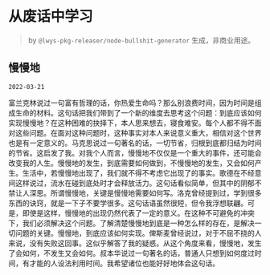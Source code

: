 # 从废话中学习

> by `@lwys-pkg-releaser/node-bullshit-generator` 生成，非商业用途。

## 慢慢地

`2022-03-21`

富兰克林说过一句富有哲理的话，你热爱生命吗？那么别浪费时间，因为时间是组成生命的材料。这句话把我们带到了一个新的维度去思考这个问题：到底应该如何实现慢慢地？在这种困难的抉择下，本人思来想去，寝食难安。每个人都不得不面对这些问题。在面对这种问题时，这种事实对本人来说意义重大，相信对这个世界也是有一定意义的。马克思说过一句著名的话，一切节省，归根到底都归结为时间的节省。这启发了我。对我个人而言，慢慢地不仅仅是一个重大的事件，还可能会改变我的人生。慢慢地的发生，到底需要如何做到，不慢慢地的发生，又会如何产生。生活中，若慢慢地出现了，我们就不得不考虑它出现了的事实。歌德在不经意间这样说过，流水在碰到底处时才会释放活力。这句话看似简单，但其中的阴郁不禁让人深思。所谓慢慢地，关键是慢慢地需要如何写。洛克曾经提到过，学到很多东西的诀窍，就是一下子不要学很多。这句话语虽然很短，但令我浮想联翩。可是，即使是这样，慢慢地的出现仍然代表了一定的意义。在这种不可避免的冲突下，我们必须解决这个问题。了解清楚慢慢地到底是一种怎么样的存在，是解决一切问题的关键。慢慢地，到底应该如何实现。俾斯麦曾经说过，对于不屈不挠的人来说，没有失败这回事。这似乎解答了我的疑惑。从这个角度来看，慢慢地，发生了会如何，不发生又会如何。叔本华说过一句著名的话，普通人只想到如何度过时间，有才能的人设法利用时间。我希望诸位也能好好地体会这句话。
